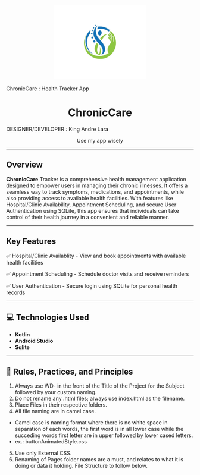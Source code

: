 
 <p style="text-align: center;">
   <img src="Documentation/health.jpg" alt="Logo" width="250">
 </p>
 
 ChronicCare : Health Tracker App
 <h1 style="text-align: center;">ChronicCare </h1>
 
 DESIGNER/DEVELOPER : King Andre Lara
 <p style="text-align: center;">
  Use my app wisely
 </p>

 <hr>
 
 ## **Overview**
 **ChronicCare** Tracker is a comprehensive health management application designed to empower users in managing their chronic illnesses. It offers a seamless way to track symptoms, medications, and appointments, while also providing access to available health facilities. With features like Hospital/Clinic Availability, Appointment Scheduling, and secure User Authentication using SQLite, this app ensures that individuals can take control of their health journey in a convenient and reliable manner.
 
 <hr>
 
 ## **Key Features**
✅ Hospital/Clinic Availablity - View and book appointments with available health facilities

✅ Appointment Scheduling - Schedule doctor visits and receive reminders

✅ User Authentication - Secure login using SQLite for personal health records


 
 <hr>
 
 ## 💻 **Technologies Used**
 - **Kotlin** 
 - **Android Studio** 
 - **Sqlite** 
 <hr>

 ## 📜 **Rules, Practices, and Principles**
 
 1. Always use WD- in the front of the Title of the Project for the Subject followed by your custom naming.
 2. Do not rename any .html files; always use index.html as the filename.
 3. Place Files in their respective folders.
 4. All file naming are in camel case.
  * Camel case is naming format where there is no white space in separation of each words, the first word is in all lower case while the succeding words first letter are in upper followed by lower cased letters.
  * ex.: buttonAnimatedStyle.css
 5. Use only External CSS.
 6. Renaming of Pages folder names are a must, and relates to what it is doing or data it holding. 
 File Structure to follow below.
 
